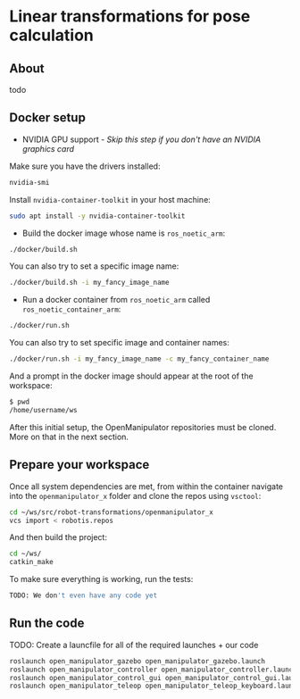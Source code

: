 # Linear transformations for pose calculation

## About

todo

## Docker setup

- NVIDIA GPU support - *Skip this step if you don't have an NVIDIA graphics card*

Make sure you have the drivers installed:

```sh
nvidia-smi
```

Install `nvidia-container-toolkit` in your host machine:

```sh
sudo apt install -y nvidia-container-toolkit
```

- Build the docker image whose name is `ros_noetic_arm`:

```sh
./docker/build.sh
```

You can also try to set a specific image name:

```sh
./docker/build.sh -i my_fancy_image_name
```

- Run a docker container from `ros_noetic_arm` called `ros_noetic_container_arm`:

```sh
./docker/run.sh
```

You can also try to set specific image and container names:

```sh
./docker/run.sh -i my_fancy_image_name -c my_fancy_container_name
```

And a prompt in the docker image should appear at the root of the workspace:

```sh
$ pwd
/home/username/ws
```

After this initial setup, the OpenManipulator repositories must be cloned. More on that in the next section.

## Prepare your workspace

Once all system dependencies are met, from within the container navigate into the `openmanipulator_x` folder and clone the repos using `vsctool`:

```sh
cd ~/ws/src/robot-transformations/openmanipulator_x
vcs import < robotis.repos
```

And then build the project:
```sh
cd ~/ws/
catkin_make
```

To make sure everything is working, run the tests:
```sh
TODO: We don't even have any code yet
```

## Run the code

TODO: Create a launcfile for all of the required launches + our code

```sh
roslaunch open_manipulator_gazebo open_manipulator_gazebo.launch
roslaunch open_manipulator_controller open_manipulator_controller.launch use_platform:=false # optional: use_moveit:=true
roslaunch open_manipulator_control_gui open_manipulator_control_gui.launch
roslaunch open_manipulator_teleop open_manipulator_teleop_keyboard.launch
```